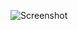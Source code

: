![Screenshot](https://raw.githubusercontent.com/Cryakl/Ultimate-RAT-Collection/refs/heads/main/DarkGhost/DarkGhost%20Update%20v0.1/Screenshot.png)
